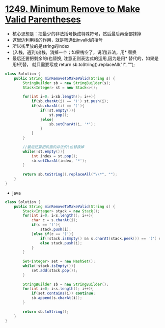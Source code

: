 # [1249. Minimum Remove to Make Valid Parentheses](https://leetcode.com/problems/minimum-remove-to-make-valid-parentheses/)

* 核心思想是：把最少的非法括号换成特殊符号，然后最后再全部抹掉
* 这里边利用栈的作用，就是筛选出invalid的括号
* 所以栈里放的是string的index
* (入栈，遇到)出栈，消掉一个；如果栈空了，说明)非法，用* 替换
* 最后还要把剩余的(也替换, 注意正则表达式的运用,因为是用* 替代的，如果是用!代替， 就只需要写成 return sb.toString().replaceAll("!", "");

```java
class Solution {
    public String minRemoveToMakeValid(String s) {
        StringBuilder sb = new StringBuilder(s);
        Stack<Integer> st = new Stack<>();
        
        for(int i=0; i<sb.length(); i++){
            if(sb.charAt(i) == '(') st.push(i);
            if(sb.charAt(i) == ')'){
                if(!st.empty()){
                    st.pop();
                }else{
                    sb.setCharAt(i, '*');
                }
            }
        }
        
        //最后还要把前面的非法的(也替换掉
        while(!st.empty()){
            int index = st.pop();
            sb.setCharAt(index, '*');
        }
        
        return sb.toString().replaceAll("\\*", "");
    }
}

```

* java

```java
class Solution {
    public String minRemoveToMakeValid(String s) {
        Stack<Integer> stack = new Stack();
        for(int i=0; i<s.length(); i++){
            char c = s.charAt(i);
            if(c == '('){
                stack.push(i);
            }else if(c == ')'){
                if(!stack.isEmpty() && s.charAt(stack.peek()) == '(') stack.pop();
                else stack.push(i);
            }
        }
        
        Set<Integer> set = new HashSet();
        while(!stack.isEmpty()){
            set.add(stack.pop());
        }
        
        StringBuilder sb = new StringBuilder();
        for(int i=0; i<s.length(); i++){
            if(set.contains(i)) continue;
            sb.append(s.charAt(i));
        }
        
        return sb.toString();
    }
}

```
